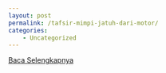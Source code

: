 ```yaml
---
layout: post
permalink: /tafsir-mimpi-jatuh-dari-motor/
categories:
    - Uncategorized
---
```


[Baca Selengkapnya](/06)